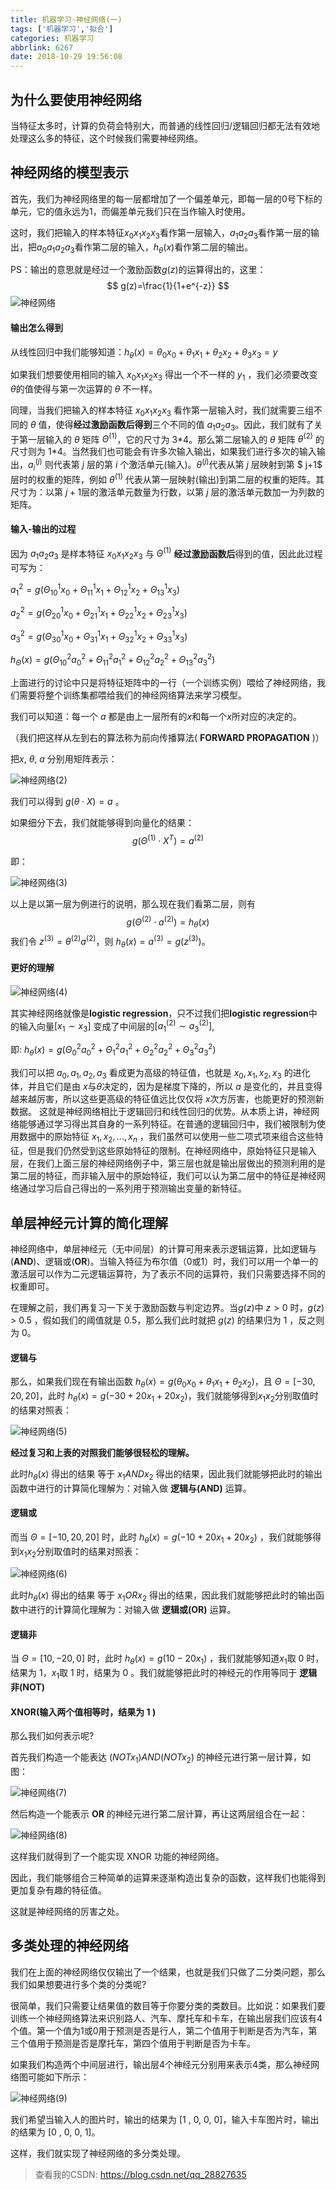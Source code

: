 ```yaml
---
title: 机器学习-神经网络(一)
tags: ['机器学习','拟合']
categories: 机器学习
abbrlink: 6267
date: 2018-10-29 19:56:08
---
```


## 为什么要使用神经网络

当特征太多时，计算的负荷会特别大，而普通的线性回归/逻辑回归都无法有效地处理这么多的特征，这个时候我们需要神经网络。

## 神经网络的模型表示

首先，我们为神经网络里的每一层都增加了一个偏差单元，即每一层的0号下标的单元，它的值永远为1，而偏差单元我们只在当作输入时使用。

<!-- more -->

这时，我们把输入的样本特征$x_0x_1x_2x_3$看作第一层输入，$a_1a_2a_3$看作第一层的输出，把$a_0a_1a_2a_3$看作第二层的输入，$h_\theta(x)$看作第二层的输出。

PS：输出的意思就是经过一个激励函数$g(z)$的运算得出的，这里：
$$
g(z)=\frac{1}{1+e^{-z}}
$$
![神经网络](\img\神经网络-1.jpg)

#### 输出怎么得到

从线性回归中我们能够知道：$h_\theta(x) = \theta_0x_0+\theta_1x_1+\theta_2x_2+\theta_3x_3 = y$

如果我们想要使用相同的输入 $x_0x_1x_2x_3$ 得出一个不一样的 $y_1$ ，我们必须要改变 $\theta$的值使得与第一次运算的 $\theta$ 不一样。

同理，当我们把输入的样本特征 $x_0x_1x_2x_3$ 看作第一层输入时，我们就需要三组不同的 $\theta$ 值，使得**经过激励函数后得到**三个不同的值 $a_1a_2a_3$。因此，我们就有了关于第一层输入的 $\theta$ 矩阵 $\Theta^{(1)}$，它的尺寸为 3\*4。那么第二层输入的 $\theta$ 矩阵 $\theta^{(2)}$ 的尺寸则为 1\*4。当然我们也可能会有许多次输入输出，如果我们进行多次的输入输出，$a_{i}^{\left( j \right)}$ 则代表第 $j$ 层的第 $i$ 个激活单元(输入)。${\theta }^{\left( j \right)}$代表从第 $j$ 层映射到第 $ j+1$ 层时的权重的矩阵，例如 ${\theta }^{\left( 1 \right)}$ 代表从第一层映射(输出)到第二层的权重的矩阵。其尺寸为：以第 $j+1$层的激活单元数量为行数，以第 $j$ 层的激活单元数加一为列数的矩阵。

#### 输入-输出的过程

因为 $a_1a_2a_3$ 是样本特征 $x_0x_1x_2x_3$ 与 $\Theta^{(1)}$ **经过激励函数后**得到的值，因此此过程可写为：

$a_{1}^{2}=g(\Theta_{10}^{1}x_{0}+\Theta_{11}^{1}x_{1}+\Theta_{12}^{1}x_{2}+\Theta_{13}^{1}x_{3})$

$a_{2}^{2}=g(\Theta_{20}^{1}x_{0}+\Theta_{21}^{1}x_{1}+\Theta_{22}^{1}x_{2}+\Theta_{23}^{1}x_{3})$

$a_{3}^{2}=g(\Theta_{30}^{1}x_{0}+\Theta_{31}^{1}x_{1}+\Theta_{32}^{1}x_{2}+\Theta_{33}^{1}x_{3})$

$h_\Theta(x)=g(\Theta_{10}^{2}a_{0}^{2}+\Theta_{11}^{2}a_{1}^{2}+\Theta_{12}^{2}a_{2}^{2}+\Theta_{13}^{2}a_{3}^{2})$

上面进行的讨论中只是将特征矩阵中的一行（一个训练实例）喂给了神经网络，我们需要将整个训练集都喂给我们的神经网络算法来学习模型。

我们可以知道：每一个	$a$ 都是由上一层所有的$x$和每一个$x$所对应的决定的。

（我们把这样从左到右的算法称为前向传播算法( **FORWARD PROPAGATION** )）	

把$x$, $\theta$, $a$ 分别用矩阵表示：

![神经网络(2)](\img\神经网络-2.png)

我们可以得到 $g(\theta \cdot X)=a$ 。

如果细分下去，我们就能够得到向量化的结果：
$$
g(\Theta^{(1)}\cdot{X^T})=a^{(2)}
$$

即：

![神经网络(3)](\img\神经网络-3.png)

以上是以第一层为例进行的说明，那么现在我们看第二层，则有
$$
g(\Theta^{(2)}\cdot a^{(2)})=h_\theta(x)
$$
我们令 ${z}^\left( 3 \right)={\theta }^{( 2 )}{a}^{( 2 )}$，则 $h_\theta(x)={a}^{\left(3\right)}=g({z}^{\left(3\right)})$。

#### 更好的理解

![神经网络(4)](\img\神经网络-4.png)

其实神经网络就像是**logistic regression**，只不过我们把**logistic regression**中的输入向量$[ x_1\sim {x_3} ]$ 变成了中间层的$[ a_1^{(2)}\sim a_3^{(2)} ]$, 

即:  $h_\theta(x)=g( \Theta_0^{ 2 }a_0^{ 2 }+\Theta_1^{ 2 }a_1^{ 2 }+\Theta_{2}^{ 2 }a_{2}^{ 2 }+\Theta_{3}^{ 2 }a_{3}^{ 2 } )$ 

我们可以把 $a_0, a_1, a_2, a_3$ 看成更为高级的特征值，也就是 $x_0, x_1, x_2, x_3$ 的进化体，并且它们是由 $x$与$\theta$决定的，因为是梯度下降的，所以 $a$ 是变化的，并且变得越来越厉害，所以这些更高级的特征值远比仅仅将 $x$次方厉害，也能更好的预测新数据。
这就是神经网络相比于逻辑回归和线性回归的优势。从本质上讲，神经网络能够通过学习得出其自身的一系列特征。在普通的逻辑回归中，我们被限制为使用数据中的原始特征 $x_1,x_2,...,{x}_{n}$ ，我们虽然可以使用一些二项式项来组合这些特征，但是我们仍然受到这些原始特征的限制。在神经网络中，原始特征只是输入层，在我们上面三层的神经网络例子中，第三层也就是输出层做出的预测利用的是第二层的特征，而非输入层中的原始特征，我们可以认为第二层中的特征是神经网络通过学习后自己得出的一系列用于预测输出变量的新特征。

## 单层神经元计算的简化理解

神经网络中，单层神经元（无中间层）的计算可用来表示逻辑运算，比如逻辑与(**AND**)、逻辑或(**OR**)。当输入特征为布尔值（0或1）时，我们可以用一个单一的激活层可以作为二元逻辑运算符，为了表示不同的运算符，我们只需要选择不同的权重即可。

在理解之前，我们再复习一下关于激励函数与判定边界。当$g(z)$中 $z > 0$ 时，$g(z)$ > 0.5 ，假如我们的阈值就是 0.5，那么我们此时就把 $g(z)$ 的结果归为 1 ，反之则为 0。

#### 逻辑与

那么，如果我们现在有输出函数 $h_\theta(x) = g(\theta_0x_0+\theta_1x_1+\theta_2x_2)$，且 $\Theta = [-30,20,20]$，此时 $h_\theta(x) = g(-30+20x_1+20x_2)$，我们就能够得到$x_1x_2$分别取值时的结果对照表：

![神经网络(5)](\img\神经网络-5.png)

**经过复习和上表的对照我们能够很轻松的理解。**

此时$h_\theta(x)$ 得出的结果 等于 $x_1 AND x_2$ 得出的结果，因此我们就能够把此时的输出函数中进行的计算简化理解为：对输入做 **逻辑与(AND)**​ 运算。

####  逻辑或 

而当 $\Theta = [-10,20,20]$ 时，此时 $h_\theta(x) = g(-10+20x_1+20x_2)$ ，我们就能够得到$x_1x_2$分别取值时的结果对照表：

![神经网络(6)](\img\神经网络-6.png)



此时$h_\theta(x)$ 得出的结果 等于 $x_1  OR  x_2$ 得出的结果，因此我们就能够把此时的输出函数中进行的计算简化理解为：对输入做 **逻辑或(OR)** 运算。

#### 逻辑非

当 $\Theta = [10,-20,0]$ 时，此时 $h_\theta(x) = g(10-20x_1)$ ，我们就能够知道$x_1$取 0 时，结果为 1，$x_1$取 1 时，结果为 0 。我们就能够把此时的神经元的作用等同于 **逻辑非(NOT)**

#### XNOR(输入两个值相等时，结果为 1 )

那么我们如何表示呢?

首先我们构造一个能表达 $(NOT x_1) AND (NOTx_2)$ 的神经元进行第一层计算，如图：

![神经网络(7)](\img\神经网络-7.jpg)

然后构造一个能表示 **OR** 的神经元进行第二层计算，再让这两层组合在一起：

![神经网络(8)](\img\神经网络-8.jpg)

这样我们就得到了一个能实现 $\text{XNOR}$ 功能的神经网络。

因此，我们能够组合三种简单的运算来逐渐构造出复杂的函数，这样我们也能得到更加复杂有趣的特征值。

这就是神经网络的厉害之处。

## 多类处理的神经网络

我们在上面的神经网络仅仅输出了一个结果，也就是我们只做了二分类问题，那么我们如果想要进行多个类的分类呢?

很简单，我们只需要让结果值的数目等于你要分类的类数目。比如说：如果我们要训练一个神经网络算法来识别路人、汽车、摩托车和卡车，在输出层我们应该有4个值。第一个值为1或0用于预测是否是行人，第二个值用于判断是否为汽车，第三个值用于预测是否是摩托车，第四个值用于判断是否为卡车。

如果我们构造两个中间层进行，输出层4个神经元分别用来表示4类，那么神经网络图可能如下所示：

![神经网络(9)](\img\神经网络-9.jpg)

我们希望当输入人的图片时，输出的结果为 [1 , 0, 0, 0]，输入卡车图片时，输出的结果为 [0 , 0, 0, 1]。

这样，我们就实现了神经网络的多分类处理。



> 查看我的CSDN: https://blog.csdn.net/qq_28827635